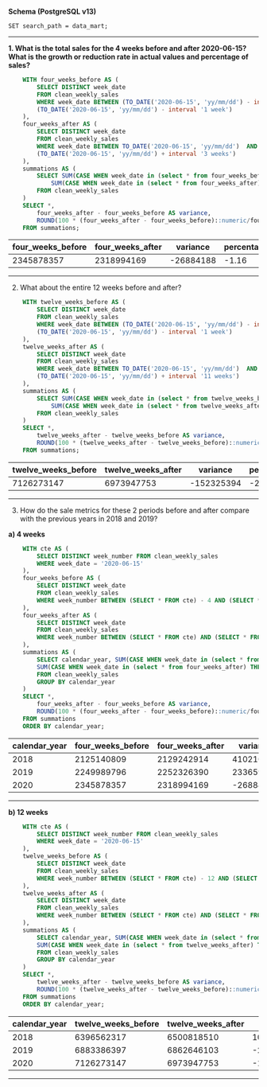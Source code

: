 **Schema (PostgreSQL v13)**

    SET search_path = data_mart;

---
**1. What is the total sales for the 4 weeks before and after 2020-06-15? What is the growth or reduction rate in actual values and percentage of sales?**
````sql
    WITH four_weeks_before AS (
        SELECT DISTINCT week_date
        FROM clean_weekly_sales
        WHERE week_date BETWEEN (TO_DATE('2020-06-15', 'yy/mm/dd') - interval '4 weeks') AND 
        (TO_DATE('2020-06-15', 'yy/mm/dd') - interval '1 week')
    ),
    four_weeks_after AS (
        SELECT DISTINCT week_date
        FROM clean_weekly_sales
        WHERE week_date BETWEEN TO_DATE('2020-06-15', 'yy/mm/dd')  AND 
        (TO_DATE('2020-06-15', 'yy/mm/dd') + interval '3 weeks') 
    ),
    summations AS (
        SELECT SUM(CASE WHEN week_date in (select * from four_weeks_before) THEN sales END) AS four_weeks_before,
            SUM(CASE WHEN week_date in (select * from four_weeks_after) THEN sales END) AS four_weeks_after
        FROM clean_weekly_sales
    )
    SELECT *,
        four_weeks_after - four_weeks_before AS variance,
        ROUND(100 * (four_weeks_after - four_weeks_before)::numeric/four_weeks_after, 2) AS percentage_change
    FROM summations;
````
| four_weeks_before | four_weeks_after | variance  | percentage_change |
| ----------------- | ---------------- | --------- | ----------------- |
| 2345878357        | 2318994169       | -26884188 | -1.16             |

---
2. What about the entire 12 weeks before and after?
````sql
    WITH twelve_weeks_before AS (
        SELECT DISTINCT week_date
        FROM clean_weekly_sales
        WHERE week_date BETWEEN (TO_DATE('2020-06-15', 'yy/mm/dd') - interval '12 weeks') AND 
        (TO_DATE('2020-06-15', 'yy/mm/dd') - interval '1 week')
    ),
    twelve_weeks_after AS (
        SELECT DISTINCT week_date
        FROM clean_weekly_sales
        WHERE week_date BETWEEN TO_DATE('2020-06-15', 'yy/mm/dd')  AND 
        (TO_DATE('2020-06-15', 'yy/mm/dd') + interval '11 weeks') 
    ),
    summations AS (
        SELECT SUM(CASE WHEN week_date in (select * from twelve_weeks_before) THEN sales END) AS twelve_weeks_before,
            SUM(CASE WHEN week_date in (select * from twelve_weeks_after) THEN sales END) AS twelve_weeks_after
        FROM clean_weekly_sales
    )
    SELECT *,
        twelve_weeks_after - twelve_weeks_before AS variance,
        ROUND(100 * (twelve_weeks_after - twelve_weeks_before)::numeric/twelve_weeks_after, 2) AS percentage_change
    FROM summations;
````
| twelve_weeks_before | twelve_weeks_after | variance   | percentage_change |
| ------------------- | ------------------ | ---------- | ----------------- |
| 7126273147          | 6973947753         | -152325394 | -2.18             |

---
3. How do the sale metrics for these 2 periods before and after compare with the previous years in 2018 and 2019?

**a) 4 weeks**
````sql
    WITH cte AS (
        SELECT DISTINCT week_number FROM clean_weekly_sales
        WHERE week_date = '2020-06-15'
    ),
    four_weeks_before AS (
        SELECT DISTINCT week_date
        FROM clean_weekly_sales
        WHERE week_number BETWEEN (SELECT * FROM cte) - 4 AND (SELECT * FROM cte) - 1
    ),
    four_weeks_after AS (
        SELECT DISTINCT week_date
        FROM clean_weekly_sales
        WHERE week_number BETWEEN (SELECT * FROM cte) AND (SELECT * FROM cte) + 3
    ),
    summations AS (
        SELECT calendar_year, SUM(CASE WHEN week_date in (select * from four_weeks_before) THEN sales END) AS four_weeks_before,
        SUM(CASE WHEN week_date in (select * from four_weeks_after) THEN sales END) AS four_weeks_after
        FROM clean_weekly_sales
        GROUP BY calendar_year
    )
    SELECT *,
        four_weeks_after - four_weeks_before AS variance,
        ROUND(100 * (four_weeks_after - four_weeks_before)::numeric/four_weeks_after, 2) AS percentage_change
    FROM summations
    ORDER BY calendar_year;
````
| calendar_year | four_weeks_before | four_weeks_after | variance  | percentage_change |
| ------------- | ----------------- | ---------------- | --------- | ----------------- |
| 2018          | 2125140809        | 2129242914       | 4102105   | 0.19              |
| 2019          | 2249989796        | 2252326390       | 2336594   | 0.10              |
| 2020          | 2345878357        | 2318994169       | -26884188 | -1.16             |

---
**b) 12 weeks**
````sql
    WITH cte AS (
        SELECT DISTINCT week_number FROM clean_weekly_sales
        WHERE week_date = '2020-06-15'
    ),
    twelve_weeks_before AS (
        SELECT DISTINCT week_date
        FROM clean_weekly_sales
        WHERE week_number BETWEEN (SELECT * FROM cte) - 12 AND (SELECT * FROM cte) - 1
    ),
    twelve_weeks_after AS (
        SELECT DISTINCT week_date
        FROM clean_weekly_sales
        WHERE week_number BETWEEN (SELECT * FROM cte) AND (SELECT * FROM cte) + 11
    ),
    summations AS (
        SELECT calendar_year, SUM(CASE WHEN week_date in (select * from twelve_weeks_before) THEN sales END) AS twelve_weeks_before,
        SUM(CASE WHEN week_date in (select * from twelve_weeks_after) THEN sales END) AS twelve_weeks_after
        FROM clean_weekly_sales
        GROUP BY calendar_year
    )
    SELECT *,
        twelve_weeks_after - twelve_weeks_before AS variance,
        ROUND(100 * (twelve_weeks_after - twelve_weeks_before)::numeric/twelve_weeks_after, 2) AS percentage_change
    FROM summations
    ORDER BY calendar_year;
````
| calendar_year | twelve_weeks_before | twelve_weeks_after | variance   | percentage_change |
| ------------- | ------------------- | ------------------ | ---------- | ----------------- |
| 2018          | 6396562317          | 6500818510         | 104256193  | 1.60              |
| 2019          | 6883386397          | 6862646103         | -20740294  | -0.30             |
| 2020          | 7126273147          | 6973947753         | -152325394 | -2.18             |

---
